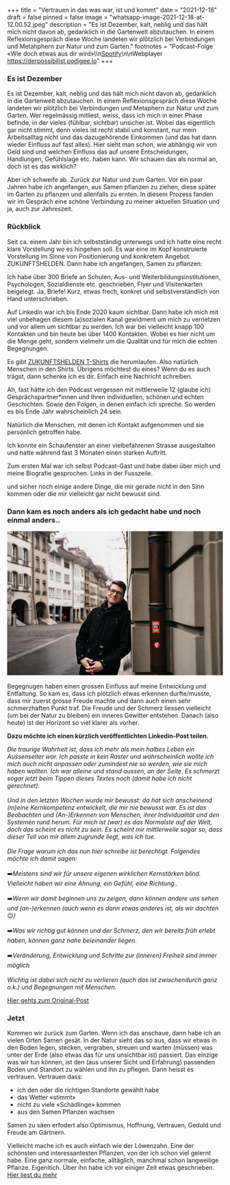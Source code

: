 +++
title = "Vertrauen in das was war, ist und kommt"
date = "2021-12-18"
draft = false
pinned = false
image = "whatsapp-image-2021-12-18-at-12.00.52.jpeg"
description = "Es ist Dezember, kalt, neblig und das hält mich nicht davon ab, gedanklich in die Gartenwelt abzutauchen. In einem Reflexionsgespräch diese Woche landeten wir plötzlich bei Verbindungen und Metahphern zur Natur und zum Garten."
footnotes = "Podcast-Folge «Wie doch etwas aus dir wird»\\\n[Spotify](https://open.spotify.com/episode/5jq0KNzO7fTx2YILTcFlSy?si=520991c2650f4c42)\n\nWebplayer <https://derpossibilist.podigee.io>"
+++
### Es ist Dezember

Es ist Dezember, kalt, neblig und das hält mich nicht davon ab, gedanklich in die Gartenwelt abzutauchen. In einem Reflexionsgespräch diese Woche landeten wir plötzlich bei Verbindungen und Metaphern zur Natur und zum Garten. Wer regelmässig mitliest, weiss, dass ich mich in einer Phase befinde, in der vieles (fühlbar, sichtbar) unsicher ist. Wobei das eigentlich gar nicht stimmt, denn vieles ist recht stabil und konstant, nur mein Arbeitsalltag nicht und das dazugehörende Einkommen (und das hat dann wieder Einfluss auf fast alles). Hier sieht man schon, wie abhängig wir von Geld sind und welchen Einfluss das auf unsere Entscheidungen, Handlungen, Gefühlslage etc. haben kann. Wir schauen das als normal an, doch ist es das wirklich?

Aber ich schweife ab. Zurück zur Natur und zum Garten. Vor ein paar Jahren habe ich angefangen, aus Samen pflanzen zu ziehen, diese später im Garten zu pflanzen und allenfalls zu ernten. In diesem Prozess fanden wir im Gespräch eine schöne Verbindung zu meiner aktuellen Situation und ja, auch zur Jahreszeit. 

### Rückblick

Seit ca. einem Jahr bin ich selbstständig unterwegs und ich hatte eine recht klare Vorstellung wo es hingehen soll. Es war eine im Kopf konstruierte Vorstellung im Sinne von Positionierung und konkretem Angebot. ZUKUNFTSHELDEN. Dann habe ich angefangen, Samen zu pflanzen:

Ich habe über 300 Briefe an Schulen, Aus- und Weiterbildungsinstitutionen, Psychologen, Sozialdienste etc. geschrieben, Flyer und Visitenkarten beigelegt. Ja, Briefe! Kurz, etwas frech, konkret und selbstverständlich von Hand unterschrieben.

Auf Linkedin war ich bis Ende 2020 kaum sichtbar. Dann habe ich mich mit viel unbehagen diesem (a)sozialen Kanal gewidment um mich zu vernetzen und vor allem um sichtbar zu werden. Ich war bei vielleicht knapp 100 Kontakten und bin heute bei über 1400 Kontakten. Wobei es hier nicht um die Menge geht, sondern vielmehr um die Qualität und für mich die echten Begegnungen. 

Es gibt [ZUKUNFTSHELDEN T-Shirts](https://www.zukunftshelden.ch/shop) die herumlaufen. Also natürlich Menschen in den Shirts. Übrigens möchtest du eines? Wenn du es auch trägst, dann schenke ich es dir. Einfach eine Nachricht schreiben. 

Ah, fast hätte ich den Podcast vergessen mit mittlerweile 12 (glaube ich) Gesprächspartner*innen und ihren individuellen, schönen und echten Geschichten. Sowie den Folgen, in denen einfach ich spreche. So werden es bis Ende Jahr wahrscheinlich 24 sein. 

Natürlich die Menschen, mit denen ich Kontakt aufgenommen und sie persönlich getroffen habe. 

Ich konnte ein Schaufenster an einer vielbefahrenen Strasse ausgestalten und hatte während fast 3 Monaten einen starken Auftritt.

Zum ersten Mal war ich selbst Podcast-Gast und habe dabei über mich und meine Biografie gesprochen. Links in der Fusszeile.

und sicher noch einige andere Dinge, die mir gerade nicht in den Sinn kommen oder die mir vielleicht gar nicht bewusst sind. 

### Dann kam es noch anders als ich gedacht habe und noch einmal anders..

![](whatsapp-image-2021-12-18-at-12.00.52-1-.jpeg)

Begegnugen haben einen grossen Einfluss auf meine Entwicklung und Entfaltung. So kam es, dass ich plötzlich etwas erkennen durfte/musste, dass mir zuerst grosse Freude machte und dann auch einen sehr schmerzhaften Punkt traf. Die Freude und der Schmerz liessen vielleicht (um bei der Natur zu bleiben) ein inneres Gewitter entstehen. Danach (also heute) ist der Horizont so viel klarer als vorher. 

**Dazu möchte ich einen kürzlich veröffentlichten Linkedin-Post teilen.** [](https://www.linkedin.com/posts/benzaugg_die-traurige-wahrheit-ist-dass-ich-mehr-activity-6877323136237412352-CUm4)

*Die traurige Wahrheit ist, dass ich mehr als mein halbes Leben ein Aussenseiter war. Ich passte in kein Raster und wahrscheinlich wollte ich mich auch nicht anpassen oder zumindest nie so werden, wie sie mich haben wollten. Ich war alleine und stand aussen, an der Seite. Es schmerzt sogar jetzt beim Tippen dieses Textes noch (damit habe ich nicht gerechnet).*\
\
*Und in den letzten Wochen wurde mir bewusst: da hat sich anscheinend (m)eine Kernkompetenz entwickelt, die mir nie bewusst war. Es ist das Beobachten und (An-)Erkennen von Menschen, ihrer Individualität und den Systemen rund herum. Für mich ist (war) es das Normalste auf der Welt, doch das scheint es nicht zu sein. Es scheint mir mittlerweile sogar so, dass dieser Teil von mir allem zugrunde liegt, was ich tue.*\
\
*Die Frage warum ich das nun hier schreibe ist berechtigt. Folgendes möchte ich damit sagen:*\
\
➡️*Meistens sind wir für unsere eigenen wirklichen Kernstärken blind. Vielleicht haben wir eine Ahnung, ein Gefühl, eine Richtung..*\
\
➡️*Wenn wir damit beginnen uns zu zeigen, dann können andere uns sehen und (an-)erkennen (auch wenn es dann etwas anderes ist, als wir dachten* 😉*)*\
\
➡️*Was wir richtig gut können und der Schmerz, den wir bereits früh erlebt haben, können ganz nahe beieinander liegen.*\
\
➡️*Veränderung, Entwicklung und Schritte zur (inneren) Freiheit sind immer möglich*\
\
*Wichtig ist dabei sich nicht zu verlieren (auch das ist zwischendurch ganz o.k.) und Begegnungen mit Menschen.* 

[Hier gehts zum Original-Post ](https://www.linkedin.com/posts/benzaugg_die-traurige-wahrheit-ist-dass-ich-mehr-activity-6877323136237412352-CUm4)

### Jetzt

Kommen wir zurück zum Garten. Wenn ich das anschaue, dann habe ich an vielen Orten Samen gesät. In der Natur sieht das so aus, dass wir etwas in den Boden legen, stecken, vergraben, streuen und warten (müssen) was unter der Erde (also etwas das für uns unsichtbar ist) passiert. Das einzige was wir tun können, ist den (aus unserer Sicht und Erfahrung) passenden Boden und Standort zu wählen und ihn zu pflegen. Dann heisst es vertrauen. Vertrauen dass:

* ich den oder die richtigen Standorte gewählt habe 
* das Wetter «stimmt»
* nicht zu viele «Schädlinge» kommen
* aus den Samen Pflanzen wachsen

Samen zu säen erfodert also Optimismus, Hoffnung, Vertrauen, Geduld und Freude am Gärtnern.

Vielleicht mache ich es auch einfach wie der Löwenzahn. Eine der schönsten und interessantesten Pflanzen, von der ich schon viel gelernt habe. Eine ganz normale, einfache, alltäglich, manchmal schon langweilige Pflanze. Eigenltich. Über ihn habe ich vor einiger Zeit etwas geschrieben. [Hier liest du mehr](https://derpossibilist.podigee.io)